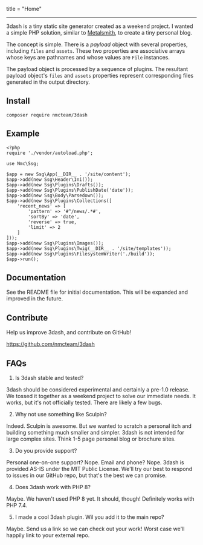 title = "Home"

---

3dash is a tiny static site generator created as a weekend project. I wanted a simple
PHP solution, similar to [Metalsmith](https://metalsmith.io/), to create a tiny personal blog.

The concept is simple. There is a _payload_ object with several properties, including
`files` and `assets`. These two properties are associative arrays whose keys are pathnames 
and whose values are `File` instances.

The payload object is processed by a sequence of plugins. The resultant payload
object's `files` and `assets` properties represent corresponding files generated 
in the output directory.

## Install

```
composer require nmcteam/3dash
```

## Example

```
<?php
require './vendor/autoload.php';

use Nmc\Ssg;

$app = new Ssg\App(__DIR__ . '/site/content');
$app->add(new Ssg\Header\Ini());
$app->add(new Ssg\Plugins\Drafts());
$app->add(new Ssg\Plugins\PublishDate('date'));
$app->add(new Ssg\Body\Parsedown());
$app->add(new Ssg\Plugins\Collections([
    'recent_news' => [
        'pattern' => '#^/news/.*#',
        'sortBy' => 'date',
        'reverse' => true,
        'limit' => 2
    ]
]));
$app->add(new Ssg\Plugins\Images());
$app->add(new Ssg\Plugins\Twig(__DIR__ . '/site/templates'));
$app->add(new Ssg\Plugins\FilesystemWriter('./build'));
$app->run();
```

## Documentation

See the README file for initial documentation. This will be expanded
and improved in the future.

## Contribute

Help us improve 3dash, and contribute on GitHub!

<https://github.com/nmcteam/3dash>

## FAQs

1. Is 3dash stable and tested?

3dash should be considered experimental and certainly a pre-1.0 release.
We tossed it together as a weekend project to solve our immediate needs.
It works, but it's not officially tested. There are likely a few bugs.

2. Why not use something like Sculpin?

Indeed. Sculpin is awesome. But we wanted to scratch a personal itch
and building something much smaller and simpler. 3dash is not intended
for large complex sites. Think 1-5 page personal blog or brochure sites.

3. Do you provide support?

Personal one-on-one support? Nope. Email and phone? Nope. 3dash is
provided AS-IS under the MIT Public License. We'll try our best
to respond to issues in our GitHub repo, but that's the
best we can promise.

4. Does 3dash work with PHP 8?

Maybe. We haven't used PHP 8 yet. It should, though!
Definitely works with PHP 7.4.

5. I made a cool 3dash plugin. Wil you add it to the main repo?

Maybe. Send us a link so we can check out your work! Worst case
we'll happily link to your external repo.
